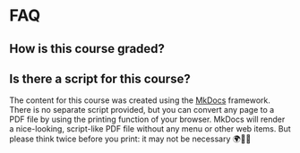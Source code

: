 # FAQ

## How is this course graded?

## Is there a script for this course?

The content for this course was created using the [MkDocs](https://www.mkdocs.org/) framework.
There is no separate script provided, but you can convert any page to a PDF file by using the printing function of your browser.
MkDocs will render a nice-looking, script-like PDF file without any menu or other web items.
But please think twice before you print: it may not be necessary 🌍🌿🌈
